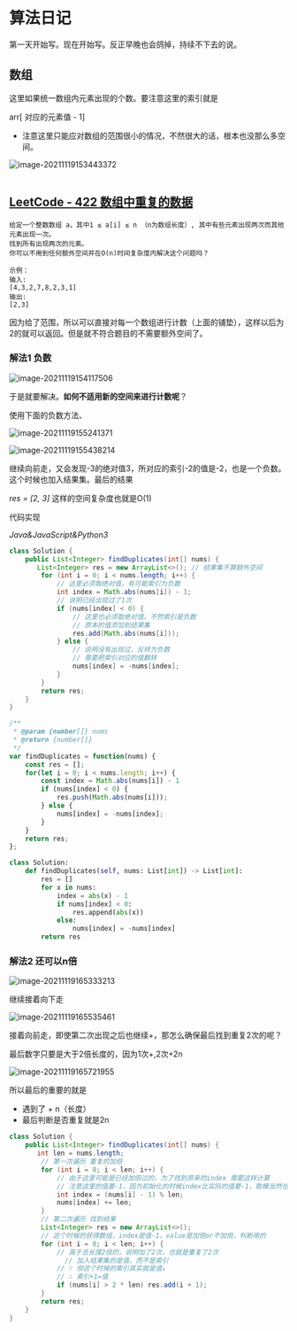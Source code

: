 # 算法日记

第一天开始写。现在开始写。反正早晚也会鸽掉，持续不下去的说。

## 数组

这里如果统一数组内元素出现的个数。要注意这里的索引就是

arr[ 对应的元素值 - 1] 

- 注意这里只能应对数组的范围很小的情况，不然很大的话，根本也没那么多空间。

![image-20211119153443372](https://raw.githubusercontent.com/chihokyo/image_host/develop/image-20211119153443372.png)

```java
```

## [LeetCode - 422 数组中重复的数据](https://leetcode-cn.com/problems/find-all-duplicates-in-an-array/)

```
给定一个整数数组 a，其中1 ≤ a[i] ≤ n （n为数组长度）, 其中有些元素出现两次而其他元素出现一次。
找到所有出现两次的元素。
你可以不用到任何额外空间并在O(n)时间复杂度内解决这个问题吗？

示例：
输入:
[4,3,2,7,8,2,3,1]
输出:
[2,3]
```

因为给了范围，所以可以直接对每一个数组进行计数（上面的铺垫），这样以后为2的就可以返回。但是就不符合题目的不需要额外空间了。

### 解法1 负数

![image-20211119154117506](https://raw.githubusercontent.com/chihokyo/image_host/develop/image-20211119154117506.png)

于是就要解决。**如何不适用新的空间来进行计数呢**？

使用下面的负数方法、

![image-20211119155241371](https://raw.githubusercontent.com/chihokyo/image_host/develop/image-20211119155241371.png)

![image-20211119155438214](https://raw.githubusercontent.com/chihokyo/image_host/develop/image-20211119155438214.png)

继续向前走，又会发现-3的绝对值3，所对应的索引-2的值是-2，也是一个负数。这个时候也加入结果集。最后的结果

*res = [2, 3]* 这样的空间复杂度也就是O(1)

代码实现

*Java&JavaScript&Python3*

```java
class Solution {
    public List<Integer> findDuplicates(int[] nums) {
       List<Integer> res = new ArrayList<>(); // 结果集不算额外空间
        for (int i = 0; i < nums.length; i++) {
            // 这里必须取绝对值，有可能索引为负数
            int index = Math.abs(nums[i]) - 1;
            // 说明已经出现过了1次
            if (nums[index] < 0) {
                // 这里也必须取绝对值，不然索引是负数
                // 原本的值添加到结果集
                res.add(Math.abs(nums[i]));
            } else {
                // 说明没有出现过，反转为负数
                // 需要把索引对应的值翻转
                nums[index] = -nums[index];
            }
        }
        return res;
    }
}
```

```javascript
/**
 * @param {number[]} nums
 * @return {number[]}
 */
var findDuplicates = function(nums) {
    const res = [];
    for(let i = 0; i < nums.length; i++) {
        const index = Math.abs(nums[i]) - 1
        if (nums[index] < 0) {
            res.push(Math.abs(nums[i]));
        } else {
            nums[index] = -nums[index];
        }
    }
    return res;
};
```

```python
class Solution:
    def findDuplicates(self, nums: List[int]) -> List[int]:
        res = []
        for x in nums:
            index = abs(x) - 1
            if nums[index] < 0:
                res.append(abs(x))
            else:
                nums[index] = -nums[index]
        return res
```

### 解法2 还可以n倍

![image-20211119165333213](https://raw.githubusercontent.com/chihokyo/image_host/develop/image-20211119165333213.png)

继续接着向下走

![image-20211119165535461](https://raw.githubusercontent.com/chihokyo/image_host/develop/image-20211119165535461.png)

接着向前走，即使第二次出现之后也继续+，那怎么确保最后找到重复2次的呢？

最后数字只要是大于2倍长度的，因为1次+,2次+2n

![image-20211119165721955](https://raw.githubusercontent.com/chihokyo/image_host/develop/image-20211119165721955.png)

所以最后的重要的就是

- 遇到了 + n（长度）
- 最后判断是否重复就是2n

```java
class Solution {
    public List<Integer> findDuplicates(int[] nums) {
       int len = nums.length;
        // 第一次遍历 重复的加倍
        for (int i = 0; i < len; i++) {
            // 由于这里可能是已经加倍过的，为了找到原来的index 需要这样计算
            // 注意这里的值要-1，因为初始化的时候index比实际的值要-1，取模当然也要-1
            int index = (nums[i] - 1) % len;
            nums[index] += len;
        }
        // 第二次遍历 找到结果
        List<Integer> res = new ArrayList<>();
      	// 这个时候的获得数组，index是值-1，value是加倍or不加倍，判断用的
        for (int i = 0; i < len; i++) {
            // 高于总长度2倍的，说明加了2次，也就是重复了2次
	          // 加入结果集的是值，而不是索引 
            // ∵ 但这个时候的索引其实就是值↓
            // ∴ 索引+1=值
            if (nums[i] > 2 * len) res.add(i + 1);
        }
        return res;
    }
}
```

